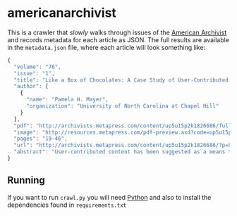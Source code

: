 americanarchivist
=================

This is a crawler that *slowly* walks through issues of the [American Archivist](http://archivists.metapress.com/content/120809) and records metadata for each article as JSON. The full results are available in the `metadata.json` file, where each article will look something like:

```javascript
{
  "volume": "76",
  "issue": "1", 
  "title": "Like a Box of Chocolates: A Case Study of User-Contributed Content at Footnote", 
  "author": [
    {
      "name": "Pamela H. Mayer", 
      "organization": "University of North Carolina at Chapel Hill"
    }
  ], 
  "pdf": "http://archivists.metapress.com/content/up5u15p2k1826686/fulltext.pdf?page=1", 
  "image": "http://resources.metapress.com/pdf-preview.axd?code=up5u15p2k1826686&size=largest", 
  "pages": "19-46", 
  "url": "http://archivists.metapress.com/content/up5u15p2k1826686/?p=84d659b4d23a4dc2b2d2dbbf391570f2&pi=2", 
  "abstract": "User-contributed content has been suggested as a means to narrow the gap between the level of description that resource-constrained repositories are able to provide and the level of description that users need or have come to expect. Research seems to indicate that allowing users to contribute content holds some promise for augmenting traditional description, thus increasing the discoverability of materials. As yet, the practice of allowing user-contributed content has not been widely adopted, especially for large-scale online collections. Because this is not an endeavor to be entered into lightly in terms of required resources or policy considerations, it is important for decision makers to have as much information as possible about who will contribute content and what that content looks like. It is informative to look at the experience of Footnote, an entity with an existing online collection with user contribution functionality. This case study identifies individuals with family connections to a collection as the largest group of contributors, while annotations are the most common type of contribution. The data suggest that users are predominately interested in information about individuals. This study also indicates that there are issues of consistency, authenticity, and context with regard to user-contributed content."
}
```

Running
-------

If you want to run `crawl.py` you will need [Python](http://python.org) and 
also to install the dependencies found in `requirements.txt`
